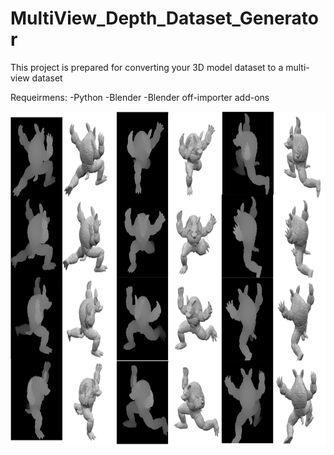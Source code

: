 # MultiView_Depth_Dataset_Generator
This project is prepared for converting your 3D model dataset to a multi-view dataset

Requeirmens:
-Python
-Blender
-Blender off-importer add-ons


<img src="multiview.png" alt="multiview" class="inline" height="535" width="811"/>
